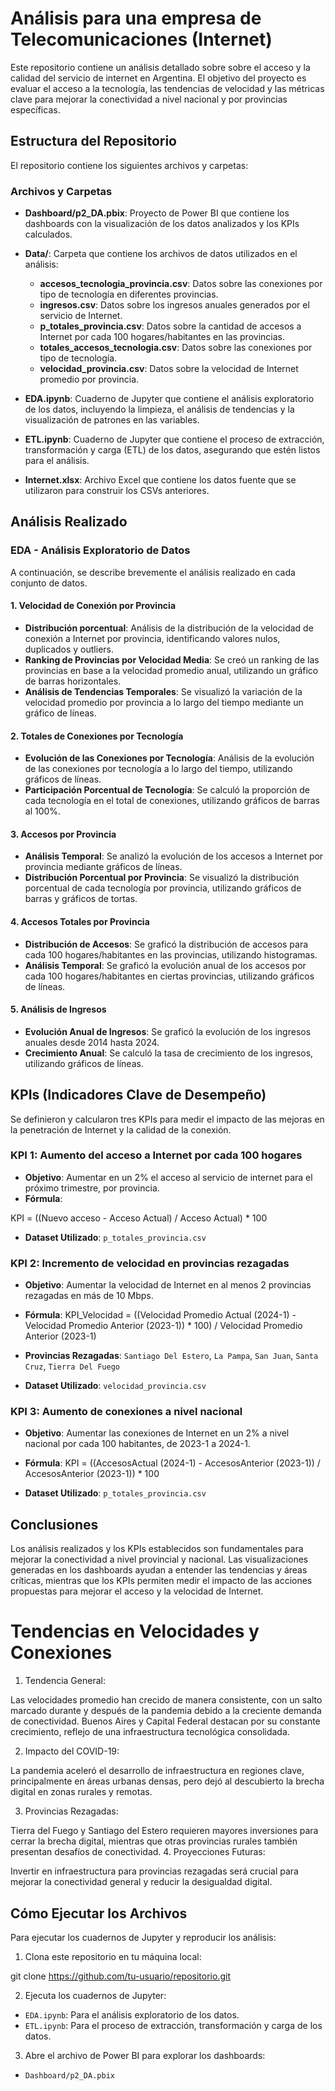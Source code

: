 # Análisis para una empresa de Telecomunicaciones (Internet)

Este repositorio contiene un análisis detallado sobre sobre el acceso y la calidad del servicio de internet en Argentina.
El objetivo del proyecto es evaluar el acceso a la tecnología, las tendencias de velocidad y las métricas clave para mejorar la conectividad a nivel nacional y por provincias específicas.

## Estructura del Repositorio

El repositorio contiene los siguientes archivos y carpetas:

### Archivos y Carpetas

- **Dashboard/p2_DA.pbix**: Proyecto de Power BI que contiene los dashboards con la visualización de los datos analizados y los KPIs calculados.
  
- **Data/**: Carpeta que contiene los archivos de datos utilizados en el análisis:
  - **accesos_tecnologia_provincia.csv**: Datos sobre las conexiones por tipo de tecnología en diferentes provincias.
  - **ingresos.csv**: Datos sobre los ingresos anuales generados por el servicio de Internet.
  - **p_totales_provincia.csv**: Datos sobre la cantidad de accesos a Internet por cada 100 hogares/habitantes en las provincias.
  - **totales_accesos_tecnologia.csv**: Datos sobre las conexiones por tipo de tecnología.
  - **velocidad_provincia.csv**: Datos sobre la velocidad de Internet promedio por provincia.

- **EDA.ipynb**: Cuaderno de Jupyter que contiene el análisis exploratorio de los datos, incluyendo la limpieza, el análisis de tendencias y la visualización de patrones en las variables.
  
- **ETL.ipynb**: Cuaderno de Jupyter que contiene el proceso de extracción, transformación y carga (ETL) de los datos, asegurando que estén listos para el análisis.

- **Internet.xlsx**: Archivo Excel que contiene los datos fuente que se utilizaron para construir los CSVs anteriores.

## Análisis Realizado

### EDA - Análisis Exploratorio de Datos

A continuación, se describe brevemente el análisis realizado en cada conjunto de datos.

#### 1. Velocidad de Conexión por Provincia
   - **Distribución porcentual**: Análisis de la distribución de la velocidad de conexión a Internet por provincia, identificando valores nulos, duplicados y outliers.
   - **Ranking de Provincias por Velocidad Media**: Se creó un ranking de las provincias en base a la velocidad promedio anual, utilizando un gráfico de barras horizontales.
   - **Análisis de Tendencias Temporales**: Se visualizó la variación de la velocidad promedio por provincia a lo largo del tiempo mediante un gráfico de líneas.

#### 2. Totales de Conexiones por Tecnología
   - **Evolución de las Conexiones por Tecnología**: Análisis de la evolución de las conexiones por tecnología a lo largo del tiempo, utilizando gráficos de líneas.
   - **Participación Porcentual de Tecnología**: Se calculó la proporción de cada tecnología en el total de conexiones, utilizando gráficos de barras al 100%.

#### 3. Accesos por Provincia
   - **Análisis Temporal**: Se analizó la evolución de los accesos a Internet por provincia mediante gráficos de líneas.
   - **Distribución Porcentual por Provincia**: Se visualizó la distribución porcentual de cada tecnología por provincia, utilizando gráficos de barras y gráficos de tortas.

#### 4. Accesos Totales por Provincia
   - **Distribución de Accesos**: Se graficó la distribución de accesos para cada 100 hogares/habitantes en las provincias, utilizando histogramas.
   - **Análisis Temporal**: Se graficó la evolución anual de los accesos por cada 100 hogares/habitantes en ciertas provincias, utilizando gráficos de líneas.

#### 5. Análisis de Ingresos
   - **Evolución Anual de Ingresos**: Se graficó la evolución de los ingresos anuales desde 2014 hasta 2024.
   - **Crecimiento Anual**: Se calculó la tasa de crecimiento de los ingresos, utilizando gráficos de líneas.

## KPIs (Indicadores Clave de Desempeño)

Se definieron y calcularon tres KPIs para medir el impacto de las mejoras en la penetración de Internet y la calidad de la conexión.

### KPI 1: Aumento del acceso a Internet por cada 100 hogares
- **Objetivo**: Aumentar en un 2% el acceso al servicio de internet para el próximo trimestre, por provincia.
- **Fórmula**: 

KPI = ((Nuevo acceso - Acceso Actual) / Acceso Actual) * 100

- **Dataset Utilizado**: `p_totales_provincia.csv`

### KPI 2: Incremento de velocidad en provincias rezagadas
- **Objetivo**: Aumentar la velocidad de Internet en al menos 2 provincias rezagadas en más de 10 Mbps.
- **Fórmula**:
KPI_Velocidad = ((Velocidad Promedio Actual (2024-1) - Velocidad Promedio Anterior (2023-1)) * 100) / Velocidad Promedio Anterior (2023-1)

- **Provincias Rezagadas**: `Santiago Del Estero`, `La Pampa`, `San Juan`, `Santa Cruz`, `Tierra Del Fuego`
- **Dataset Utilizado**: `velocidad_provincia.csv`

### KPI 3: Aumento de conexiones a nivel nacional
- **Objetivo**: Aumentar las conexiones de Internet en un 2% a nivel nacional por cada 100 habitantes, de 2023-1 a 2024-1.
- **Fórmula**:
KPI = ((AccesosActual (2024-1) - AccesosAnterior (2023-1)) / AccesosAnterior (2023-1)) * 100

- **Dataset Utilizado**: `p_totales_provincia.csv`

## Conclusiones

Los análisis realizados y los KPIs establecidos son fundamentales para mejorar la conectividad a nivel provincial y nacional. Las visualizaciones generadas en los dashboards ayudan a entender las tendencias y áreas críticas, mientras que los KPIs permiten medir el impacto de las acciones propuestas para mejorar el acceso y la velocidad de Internet.

# Tendencias en Velocidades y Conexiones
1. Tendencia General:

Las velocidades promedio han crecido de manera consistente, con un salto marcado durante y después de la pandemia debido a la creciente demanda de conectividad.
Buenos Aires y Capital Federal destacan por su constante crecimiento, reflejo de una infraestructura tecnológica consolidada.

2. Impacto del COVID-19:

La pandemia aceleró el desarrollo de infraestructura en regiones clave, principalmente en áreas urbanas densas, pero dejó al descubierto la brecha digital en zonas rurales y remotas.

3. Provincias Rezagadas:

Tierra del Fuego y Santiago del Estero requieren mayores inversiones para cerrar la brecha digital, mientras que otras provincias rurales también presentan desafíos de conectividad.
4. Proyecciones Futuras:

Invertir en infraestructura para provincias rezagadas será crucial para mejorar la conectividad general y reducir la desigualdad digital.


## Cómo Ejecutar los Archivos

Para ejecutar los cuadernos de Jupyter y reproducir los análisis:

1. Clona este repositorio en tu máquina local:

git clone https://github.com/tu-usuario/repositorio.git


2. Ejecuta los cuadernos de Jupyter:
- `EDA.ipynb`: Para el análisis exploratorio de los datos.
- `ETL.ipynb`: Para el proceso de extracción, transformación y carga de los datos.

3. Abre el archivo de Power BI para explorar los dashboards:
- `Dashboard/p2_DA.pbix`




